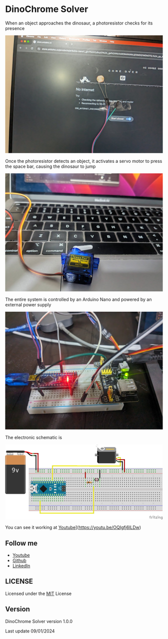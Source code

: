 # DinoChrome Solver

When an object approaches the dinosaur, a photoresistor checks for its presence

![detect object with photo-resistence](./assets/001.jpg)

Once the photoresistor detects an object, it activates a servo motor to press the space bar, causing the dinosaur to jump

![servo motor pressing space](./assets/003.jpg)

The entire system is controlled by an Arduino Nano and powered by an external power supply

![arduino connection](./assets/002.jpg)

The electronic schematic is

![electronica diagram](./assets/diagram.png)

You can see it working at [Youtube](https://img.youtube.com/vi/OQIgfj6lLDw/default.jpg)](https://youtu.be/OQIgfj6lLDw)

## Follow me

- [Youtube](https://www.youtube.com/channel/UC5MAQWU2s2VESTXaUo-ysgg)
- [Github](https://www.github.com/danny270793/)
- [LinkedIn](https://www.linkedin.com/in/danny270793)

## LICENSE

Licensed under the [MIT](license.md) License

## Version

DinoChrome Solver version 1.0.0

Last update 09/01/2024
